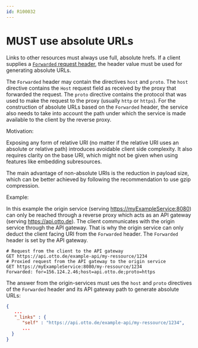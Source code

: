 ```yaml
---
id: R100032
---
```


# MUST use absolute URLs

Links to other resources must always use full, absolute hrefs. If a client supplies
a [`Forwarded` request header](@guidelines/R000044), the
header value must be used for generating absolute URLs.

The `Forwarded` header may contain the directives `host` and `proto`. The `host` directive contains the `Host` request
field as received by the proxy that forwarded the request.
The `proto` directive contains the protocol that was used to make the request to the proxy (usually `http` or `https`).
For the construction of absolute URLs based on the `Forwarded` header, the service also needs to take into account the path under which the service is made available to the client by the reverse proxy.

Motivation:

Exposing any form of relative URI (no matter if the relative URI uses an absolute or relative path) introduces avoidable client side complexity.
It also requires clarity on the base URI, which might not be given when using features like embedding subresources.

The main advantage of non-absolute URIs is the reduction in payload size, which can be better achieved by following the recommendation to use gzip compression.

Example:

In this example the origin service (serving <https://myExampleService:8080>) can only be reached through a reverse proxy which acts as an API gateway (serving <https://api.otto.de>).
The client communicates with the origin service through the API gateway.
That is why the origin service can only deduct the client facing URI from the `Forwarded` header.
The `Forwarded` header is set by the API gateway.

```http request
# Request from the client to the API gateway
GET https://api.otto.de/example-api/my-ressource/1234
# Proxied request from the API gateway to the origin service
GET https://myExampleService:8080/my-ressource/1234
Forwarded: for=156.124.2.46;host=api.otto.de;proto=https
```

The answer from the origin-services must ues the `host` and `proto` directives of the `Forwarded` header and its API
gateway path to generate absolute URLs:

```json
{
   ...
   "_links" : {
      "self" : "https://api.otto.de/example-api/my-ressource/1234",
      ...
  }
}
```
